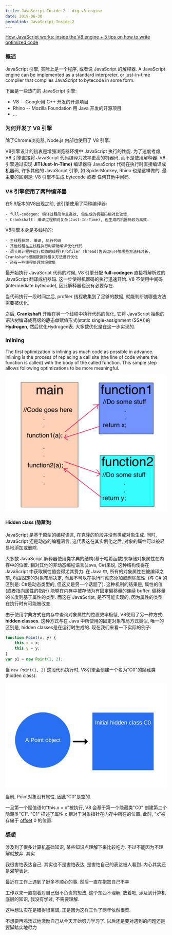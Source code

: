 ```yaml
---
title: JavaScript Inside 2 - dig v8 engine
date: 2019-06-30
permalink: JavaScript-Inside-2
---
```


[How JavaScript works: inside the V8 engine + 5 tips on how to write optimized code](https://blog.sessionstack.com/how-javascript-works-inside-the-v8-engine-5-tips-on-how-to-write-optimized-code-ac089e62b12e)

### 概述

JavaScript 引擎, 实际上是一个程序, 或者说 JavaScript 的解释器. A JavaScript engine can be implemented as a standard interpreter, or just-in-time compiler that compiles JavaScript to bytecode in some form.

下面是一些热门的 JavaScript 引擎:

- V8 -- Google用 C++ 开发的开源项目
- Rhino -- Mozilla Foundation 用 Java 开发的开源项目
- ...

### 为何开发了 V8 引擎

除了Chrome浏览器, Node.js 内部也使用了 V8 引擎. 

V8引擎设计的初衷是增强浏览器环境中 JavaScript 执行的性能. 为了速度考虑, V8 引擎直接将 JavaScript 代码编译为效率更高的机器码, 而不是使用解释器. V8引擎通过实现 **JIT(Just-In-Time)** 编译器将 JavaScript 代码在执行时直接编译成机器码, 许多其他的 JavaScript 引擎, 如 SpiderMonkey, Rhino 也是这样做的. 最主要的区别是: V8 引擎不生成 bytecode 或者 任何其他中间码.

### V8 引擎使用了两种编译器

在5.9版本的V8出现之前, 该引擎使用了两种编译器: 

    - full-codegen: 编译过程简单且高效, 但生成的机器码相对比较慢. 
    - Crankshaft: 编译过程相对复杂(Just-In-Time), 但生成的机器码较为高效.

V8引擎本身是多线程的:

    - 主线程获取, 编译, 执行代码
    - 其他线程在主线程执行时帮助编译优化代码
    - 调节统计程序运行状态的线程(Profiler Thread)告诉运行环境哪些方法耗时长, Crankshaft根据数据对相关方法进行优化
    - 还有一些线程处理垃圾收集

最开始执行 JavaScript 代码的时候, V8 引擎分配 **full-codegen** 直接将解析过的 JavaScript 翻译成机器码. 这一步使得机器码的执行迅速开始. V8 不使用中间码(intermediate bytecode), 因此解释器也没有必要存在.

当代码执行一段时间之后, profiler 线程收集到了足够的数据, 就能判断初哪些方法需要被优化.

之后, **Crankshaft** 开始在另一个线程中执行代码的优化, 它将 JavaScript 抽象的语法树编译成高级的静态单赋值形式(static single-assignment (SSA))的**Hydrogen**, 然后优化Hydrogen表. 大多数优化是在这一步实现的.

### Inlining

The first optimization is inlining as much code as possible in advance. Inlining is the process of replacing a call site (the line of code where the function is called) with the body of the called function. This simple step allows following optimizations to be more meaningful.

![-w606](/images/15618988743363.jpg)


#### Hidden class (隐藏类)
JavaScript 是基于原型的编程语言, 在克隆的阶段并没有类或对象生成. 同时, JavaScript 还是动态的编程语言, 这代表这在其实例化之后, 对象的属性可以被轻易地添加或删除.

大多数 JavaScript 解释器使用类字典的结构(基于哈希函数)来存储对象属性在内存中的位置. 相对其他的非动态编程语言(Java, C#)来说, 这种结构使得在 JavaScript 中获取属性值变得尤其费力. 在 Java 中, 所有的对象属性在被编译之前, 均由固定的对象布局决定, 而且不可以在执行时动态添加或删除属性. (与 C# 的区别是: C#是动态类型的, 但这又是另一个话题了). 这种机制的结果是, 属性的值(或者指向属性的指针) 能够在内存中被存储为有固定偏移量的连续 buffer. 偏移量的长度则基于属性的类型. 而这在 JavaScript, 是不可能实现的, 因为属性的类型在执行时有可能被改变.

由于使用字典方式在内存中查询对象属性的位置效率极低, V8使用了另一种方式: **hidden classes**. 这种方式与在 Java 中所使用的固定对象布局方式类似, 唯一的区别是, hidden classes是在运行时生成的. 现在我们来看一下实际的例子:

```js
function Point(x, y) {
    this.x = x;
    this.y = y;
}
var p1 = new Point(1, 2);
```

当 `new Point(1, 2)` 这段代码执行时, V8引擎会创建一个名为"C0"的隐藏类(hidden class).

![-w412](/images/15618999150250.jpg)

当前, Point对象没有属性, 因此"C0"是空的. 

一旦第一个赋值语句"this.x = x"被执行, V8 会基于第一个隐藏类"C0" 创建第二个隐藏类"C1". "C1" 描述了属性 x 相对于对象指针在内存中所在的位置. 此时, "x"被存储于 [offset](http://en.wikipedia.org/wiki/Offset_%28computer_science%29) 0 的位置. 



### 感想

涉及到了很多计算机基础知识, 某些知识点理解下来比较吃力. 不过不能因为不理解就放弃. 其实

我很害怕表达自己, 其实也不是害怕表达, 是害怕自己的表达被人看到. 内心其实还是渴望表达. 

最近在工作上遇到了挺多不顺心的事. 然后一直在抱怨自己不幸

工作以来一直抱着对自己很不负责的想法, 这个东西不理解. 放着吧, 涉及到计算机底层的知识, 我没有学过, 不需要理解.

这种想法实在是错得很离谱, 正是因为这样工作了两年依然很菜. 

不想要再鸡汤式地激励自己从今天开始努力学习了. 以后还是要对遇到的问题还是要脚踏实地尽力